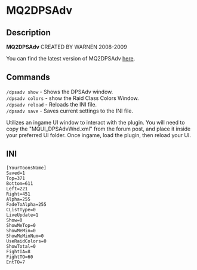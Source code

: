 # MQ2DPSAdv

## Description

**MQ2DPSAdv** CREATED BY WARNEN 2008-2009

You can find the latest version of MQ2DPSAdv [here](https://macroquest2.com/phpBB3/viewtopic.php?f=50&t=16340&hilit=MQ2DPSAdv).

## Commands
`/dpsadv show` - Shows the DPSAdv window.<br>
`/dpsadv colors` - show the Raid Class Colors Window.<br>
`/dpsadv reload` - Reloads the INI file.<br>
`/dpsadv save` - Saves current settings to the INI file.<br>

Utilizes an ingame UI window to interact with the plugin. You will need to copy the "MQUI\_DPSAdvWnd.xml" from the forum post, and place it inside your preferred UI folder. Once ingame, load the plugin, then reload your UI.

## INI

`[YourToonsName]`<br>
`Saved=1`<br>
`Top=371`<br>
`Bottom=611`<br>
`Left=221`<br>
`Right=451`<br>
`Alpha=255`<br>
`FadeToAlpha=255`<br>
`CListType=0`<br>
`LiveUpdate=1`<br>
`Show=0`<br>
`ShowMeTop=0`<br>
`ShowMeMin=0`<br>
`ShowMeMinNum=0`<br>
`UseRaidColors=0`<br>
`ShowTotal=0`<br>
`FightIA=8`<br>
`FightTO=60`<br>
`EntTO=7`<br>
